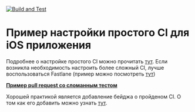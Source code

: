[![Build and Test](https://github.com/DanilaG/simple-ios-ci-example/actions/workflows/ci_example.yml/badge.svg)](https://github.com/DanilaG/simple-ios-ci-example/actions/workflows/ci_example.yml)

# Пример настройки простого CI для iOS приложения

Подробнее о настройке простого CI можно прочитать [тут](https://swiftlogic.io/posts/iOS-CI-pipeline-with-github-actions/#step-3-defining-the-build-steps). Если возникла необходимость настроить более сложный CI, лучше воспользоваться Fastlane (пример можно посмотреть [тут](https://youtu.be/yNqCpMLmJqE?si=dPZlXgjWsY7vB7OL)) 

[**Пример pull request со сломанным тестом**](https://github.com/DanilaG/simple-ios-ci-example/pull/2)

Хорошей практикой является добавление бейджа о пройденом CI. О том как его добавить можно узнать [тут](https://docs.github.com/en/actions/monitoring-and-troubleshooting-workflows/monitoring-workflows/adding-a-workflow-status-badge).